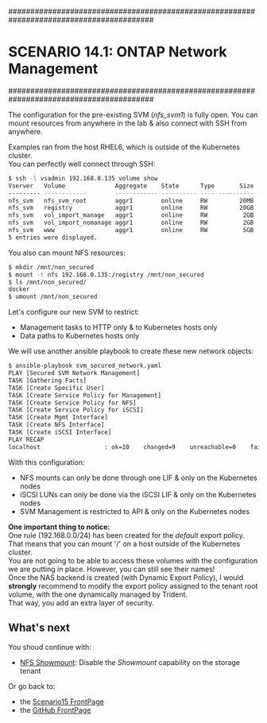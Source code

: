 #########################################################################################
# SCENARIO 14.1: ONTAP Network Management
#########################################################################################  

The configuration for the pre-existing SVM (_nfs_svm1_) is fully open. You can mount resources from anywhere in the lab & also connect with SSH from anywhere.  

Examples ran from the host RHEL6, which is outside of the Kubernetes cluster.  
You can perfectly well connect through SSH:

```bash
$ ssh -l vsadmin 192.168.0.135 volume show
Vserver   Volume              Aggregate    State      Type       Size  Available Used%
--------- ------------        ------------ ---------- ---- ---------- ---------- -----
nfs_svm   nfs_svm_root        aggr1        online     RW         20MB    17.10MB   10%
nfs_svm   registry            aggr1        online     RW         20GB    18.93GB    0%
nfs_svm   vol_import_manage   aggr1        online     RW          2GB     1.90GB    0%
nfs_svm   vol_import_nomanage aggr1        online     RW          2GB     1.90GB    0%
nfs_svm   www                 aggr1        online     RW          5GB     4.75GB    0%
5 entries were displayed.
```

You also can mount NFS resources:

```bash
$ mkdir /mnt/non_secured
$ mount -t nfs 192.168.0.135:/registry /mnt/non_secured
$ ls /mnt/non_secured/
docker
$ umount /mnt/non_secured
```

Let's configure our new SVM to restrict:

- Management tasks to HTTP only & to Kubernetes hosts only
- Data paths to Kubernetes hosts only

We will use another ansible playbook to create these new network objects:

```bash
$ ansible-playbook svm_secured_network.yaml
PLAY [Secured SVM Network Management]
TASK [Gathering Facts]
TASK [Create Specific User]
TASK [Create Service Policy for Management]
TASK [Create Service Policy for NFS]
TASK [Create Service Policy for iSCSI]
TASK [Create Mgmt Interface]
TASK [Create NFS Interface]
TASK [Create iSCSI Interface]
PLAY RECAP
localhost                  : ok=10    changed=9    unreachable=0    failed=0    skipped=0    rescued=0    ignored=0
```

With this configuration:

- NFS mounts can only be done through one LIF & only on the Kubernetes nodes
- iSCSI LUNs can only be done via the iSCSI LIF & only on the Kubernetes nodes
- SVM Management is restricted to API & only on the Kubernetes nodes  

**One important thing to notice:**  
One rule (192.168.0.0/24) has been created for the _default_ export policy.  
That means that you can mount '/' on a host outside of the Kubernetes cluster.  
You are not going to be able to access these volumes with the configuration we are putting in place. However, you can still see their names!  
Once the NAS backend is created (with Dynamic Export Policy), I would **strongly** recommend to modify the export policy assigned to the tenant root volume, with the one dynamically managed by Trident.  
That way, you add an extra layer of security.  


## What's next

You shoud continue with:

- [NFS Showmount](../2_NFS_Showmount): Disable the _Showmount_ capability on the storage tenant

Or go back to:

- the [Scenario15 FrontPage](../)
- the [GitHub FrontPage](https://github.com/YvosOnTheHub/LabNetApp)